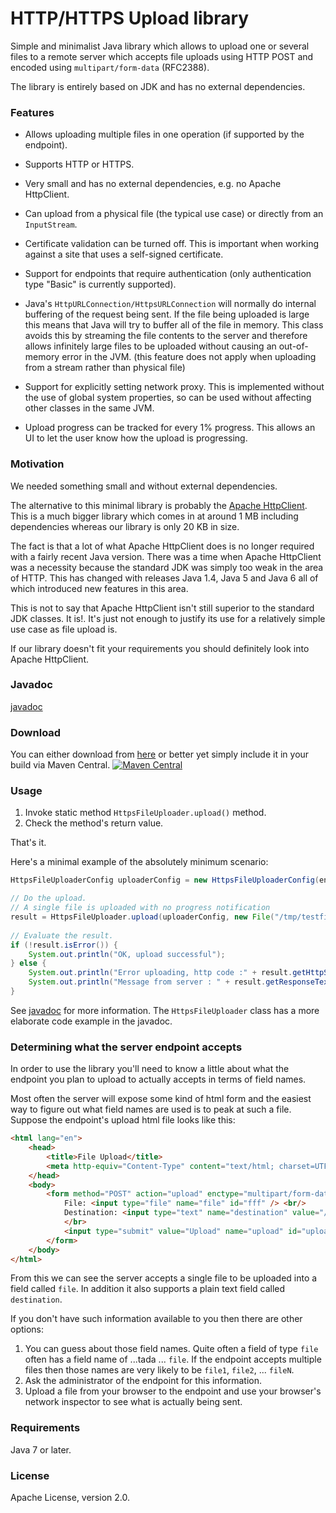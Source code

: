 # HTTP/HTTPS Upload library

Simple and minimalist Java library which allows to upload one or several files 
to a remote server which accepts file uploads using HTTP POST and encoded using
`multipart/form-data` (RFC2388).

The library is entirely based on JDK and has no external dependencies.


### Features


* Allows uploading multiple files in one operation (if supported by the endpoint).

* Supports HTTP or HTTPS.

* Very small and has no external dependencies, e.g. no Apache HttpClient.

* Can upload from a physical file (the typical use case) or directly from an `InputStream`.

* Certificate validation can be turned off. This is important when working against a site that uses a self-signed certificate.

* Support for endpoints that require authentication (only authentication type "Basic" is currently supported).

* Java's `HttpURLConnection/HttpsURLConnection` will normally do internal buffering of the request being sent. 
If the file being uploaded is large this means that Java will try to buffer all of the file in memory. 
This class avoids this by streaming the file contents to the server and therefore allows
infinitely large files to be uploaded without causing an out-of-memory error in the JVM.
(this feature does not apply when uploading from a stream rather than physical file)

* Support for explicitly setting network proxy. This is implemented without 
the use of global system properties, so can be used without affecting other classes 
in the same JVM.

* Upload progress can be tracked for every 1% progress. 
This allows an UI to let the user know how the upload is progressing.


### Motivation

We needed something small and without external dependencies.

The alternative to this minimal library is probably the [Apache HttpClient](http://hc.apache.org/httpcomponents-client-ga/index.html).
This is a much bigger library which comes in at around 1 MB including dependencies
whereas our library is only 20 KB in size.

The fact is that a lot of what Apache HttpClient does is no longer required with a fairly recent
Java version. There was a time when Apache HttpClient was a necessity because the
standard JDK was simply too weak in the area of HTTP. This has changed with releases
Java 1.4, Java 5 and Java 6 all of which introduced new features in this area.

This is not to say that Apache HttpClient isn't still superior to the standard
JDK classes. It is!. It's just not enough to justify its use for a relatively simple
use case as file upload is.

If our library doesn't fit your requirements you should definitely look into
Apache HttpClient.


### Javadoc

[javadoc](http://addicticks.github.io/httpsupload/)


### Download

You can either download from [here](https://github.com/Addicticks/httpsupload/releases) or better yet simply 
include it in your build via Maven Central.
[![Maven Central](https://maven-badges.herokuapp.com/maven-central/com.addicticks.oss/httpsupload/badge.svg)](https://maven-badges.herokuapp.com/maven-central/com.addicticks.oss/httpsupload "groupId : com.addicticks.com<br>artifactId : httpsupload")


### Usage

1. Invoke static method `HttpsFileUploader.upload()` method.
1. Check the method's return value.

That's it.

Here's a minimal example of the absolutely minimum scenario:

```java
HttpsFileUploaderConfig uploaderConfig = new HttpsFileUploaderConfig(endpointURL);

// Do the upload.
// A single file is uploaded with no progress notification
result = HttpsFileUploader.upload(uploaderConfig, new File("/tmp/testfile.dat"));
 
// Evaluate the result.
if (!result.isError()) {
    System.out.println("OK, upload successful");
} else {
    System.out.println("Error uploading, http code :" + result.getHttpStatusCode());
    System.out.println("Message from server : " + result.getResponseTextNoHtml());
}
```

See [javadoc](http://addicticks.github.io/httpsupload/) for more information.
The `HttpsFileUploader` class has a more elaborate code example in the javadoc.




### Determining what the server endpoint accepts

In order to use the library you'll need to know a little about what the endpoint
you plan to upload to actually accepts in terms of field names.

Most often the server will expose some kind of html form and the easiest way
to figure out what field names are used is to peak at such a file. Suppose
the endpoint's upload html file looks like this:

```html
<html lang="en">
    <head>
        <title>File Upload</title>
        <meta http-equiv="Content-Type" content="text/html; charset=UTF-8">
    </head>
    <body>
        <form method="POST" action="upload" enctype="multipart/form-data" >
            File: <input type="file" name="file" id="fff" /> <br/>
            Destination: <input type="text" name="destination" value="/tmp"/>
            </br>
            <input type="submit" value="Upload" name="upload" id="upload" />
        </form>
    </body>
</html>
```

From this we can see the server accepts a single file to be uploaded into a field
called `file`. In addition it also supports a plain text field called 
`destination`.

If you don't have such information available to you then there are other options:

1. You can guess about those field names. Quite often a field of type `file`
   often has a field name of ...tada ... `file`. If the endpoint accepts multiple
   files then those names are very likely to be `file1`, `file2`, ... `fileN`.
1. Ask the administrator of the endpoint for this information.
1. Upload a file from your browser to the endpoint and use your browser's 
   network inspector to see what is actually being sent.



### Requirements

Java 7 or later.


### License

Apache License, version 2.0.